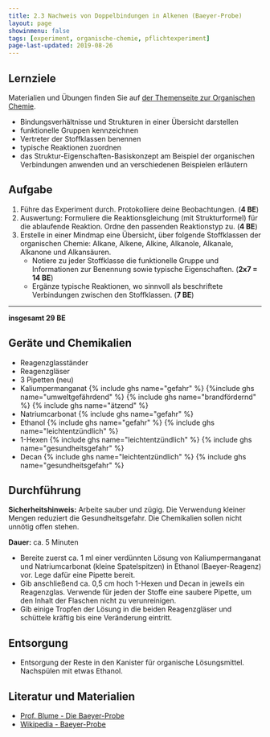 ```yaml
---
title: 2.3 Nachweis von Doppelbindungen in Alkenen (Baeyer-Probe)
layout: page
showinmenu: false
tags: [experiment, organische-chemie, pflichtexperiment]
page-last-updated: 2019-08-26
---
```


## Lernziele

Materialien und Übungen finden Sie auf [der Themenseite zur Organischen Chemie](/themen/organische-chemie).

- Bindungsverhältnisse und Strukturen in einer Übersicht darstellen
- funktionelle Gruppen kennzeichnen
- Vertreter der Stoffklassen benennen
- typische Reaktionen zuordnen
- das Struktur-Eigenschaften-Basiskonzept am Beispiel der organischen Verbindungen anwenden und an verschiedenen Beispielen erläutern

## Aufgabe

1. Führe das Experiment durch. Protokolliere deine Beobachtungen. (**4 BE**)
2. Auswertung: Formuliere die Reaktionsgleichung (mit Strukturformel) für die ablaufende Reaktion. Ordne den passenden Reaktionstyp zu. (**4 BE**)
3. Erstelle in einer Mindmap eine Übersicht, über folgende Stoffklassen der organischen Chemie: Alkane, Alkene, Alkine, Alkanole, Alkanale, Alkanone und Alkansäuren.
	- Notiere zu jeder Stoffklasse die funktionelle Gruppe und Informationen zur Benennung sowie typische Eigenschaften. (**2x7 = 14 BE**) 
	- Ergänze typische Reaktionen, wo sinnvoll als beschriftete Verbindungen zwischen den Stoffklassen. (**7 BE**)

---

**insgesamt 29 BE**

## Geräte und Chemikalien

- Reagenzglasständer
- Reagenzgläser
- 3 Pipetten (neu)
- Kaliumpermanganat {% include ghs name="gefahr" %} {%include ghs name="umweltgefährdend" %} {% include ghs name="brandfördernd" %} {% include ghs name="ätzend" %}
- Natriumcarbonat {% include ghs name="gefahr" %}
- Ethanol {% include ghs name="gefahr" %} {% include ghs name="leichtentzündlich" %}
- 1-Hexen {% include ghs name="leichtentzündlich" %} {% include ghs name="gesundheitsgefahr" %}
- Decan {% include ghs name="leichtentzündlich" %} {% include ghs name="gesundheitsgefahr" %}

## Durchführung

**Sicherheitshinweis:** Arbeite sauber und zügig. Die Verwendung kleiner Mengen reduziert die Gesundheitsgefahr. Die Chemikalien sollen nicht unnötig offen stehen.

**Dauer:** ca. 5 Minuten

- Bereite zuerst ca. 1 ml einer verdünnten Lösung von Kaliumpermanganat und Natriumcarbonat (kleine Spatelspitzen) in Ethanol (Baeyer-Reagenz) vor. Lege dafür eine Pipette bereit.
- Gib anschließend ca. 0,5 cm hoch 1-Hexen und Decan in jeweils ein Reagenzglas. Verwende für jeden der Stoffe eine saubere Pipette, um den Inhalt der Flaschen nicht zu verunreinigen.
- Gib einige Tropfen der Lösung in die beiden Reagenzgläser und schüttele kräftig bis eine Veränderung eintritt.

## Entsorgung

- Entsorgung der Reste in den Kanister für organische Lösungsmittel. Nachspülen mit etwas Ethanol.

## Literatur und Materialien

- [Prof. Blume - Die Baeyer-Probe](http://www.chemieunterricht.de/dc2/ch/cht-105.htm)
- [Wikipedia - Baeyer-Probe](https://de.wikipedia.org/wiki/Baeyer-Probe)
